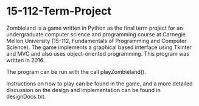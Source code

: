 # 15-112-Term-Project

Zombieland is a game written in Python as the final term project for an undergraduate computer science and programming course
at Carnegie Mellon University (15-112, Fundamentals of Programming and Computer Science). The game implements a graphical 
based interface using Tkinter and MVC and also uses object-oriented programming. This program was written in 2016.

The program can be run with the call playZombieland(). 

Instructions on how to play can be found in the game, and a more detailed discussion on the design and implementation
can be found in designDocs.txt. 

